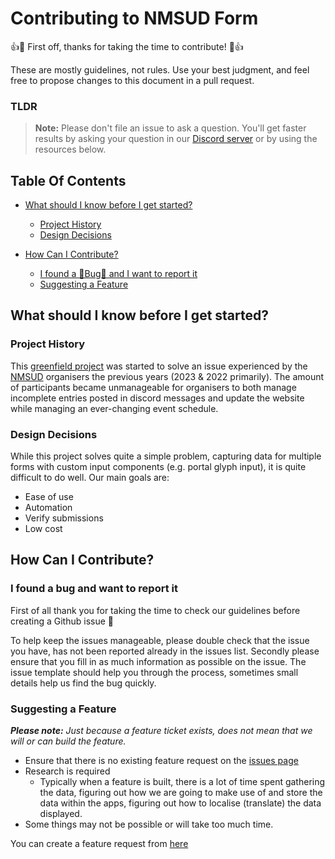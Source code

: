 # Contributing to NMSUD Form

:+1::tada: First off, thanks for taking the time to contribute! :tada::+1:

These are mostly guidelines, not rules. Use your best judgment, and feel free to propose changes to this document in a pull request.

### TLDR
> **Note:** Please don't file an issue to ask a question. You'll get faster results by asking your question in our [Discord server][discord] or by using the resources below.

## Table Of Contents

* [What should I know before I get started?](#what-should-i-know-before-i-get-started)
  * [Project History](#project-history)
  * [Design Decisions](#design-decisions)

* [How Can I Contribute?](#how-can-i-contribute)
  * [I found a 🐛Bug🐛 and I want to report it](#i-found-a-bug-and-want-to-report-it)
  * [Suggesting a Feature](#suggesting-a-feature)

## What should I know before I get started?

### Project History

This [greenfield project](https://en.wikipedia.org/wiki/Greenfield_project) was started to solve an issue experienced by the [NMSUD][nmsudWebsite] organisers the previous years (2023 & 2022 primarily). The amount of participants became unmanageable for organisers to both manage incomplete entries posted in discord messages and update the website while managing an ever-changing event schedule.

### Design Decisions

While this project solves quite a simple problem, capturing data for multiple forms with custom input components (e.g. portal glyph input), it is quite difficult to do well. Our main goals are:
- Ease of use
- Automation
- Verify submissions
- Low cost 

## How Can I Contribute?

### I found a bug and want to report it

First of all thank you for taking the time to check our guidelines before creating a Github issue 💪

To help keep the issues manageable, please double check that the issue you have, has not been reported already in the issues list. Secondly please ensure that you fill in as much information as possible on the issue. The issue template should help you through the process, sometimes small details help us find the bug quickly.

### Suggesting a Feature

_**Please note:** Just because a feature ticket exists, does not mean that we will or can build the feature._ 

- Ensure that there is no existing feature request on the [issues page](https://github.com/NMSUD/Form/issues)
- Research is required
  - Typically when a feature is built, there is a lot of time spent gathering the data, figuring out how we are going to make use of and store the data within the apps, figuring out how to localise (translate) the data displayed.
- Some things may not be possible or will take too much time.

You can create a feature request from [here](https://github.com/NMSUD/Form/issues/new?assignees=&labels=idea&template=---feature-request.yaml)


<!-- Links used in the page -->
[nmsudWebsite]: https://nmsud.com
[githubSecurityAdvisory]: https://github.com/NMSUD/Form/security/advisories
[discord]: https://discord.gg/jQrNeWeTwR
